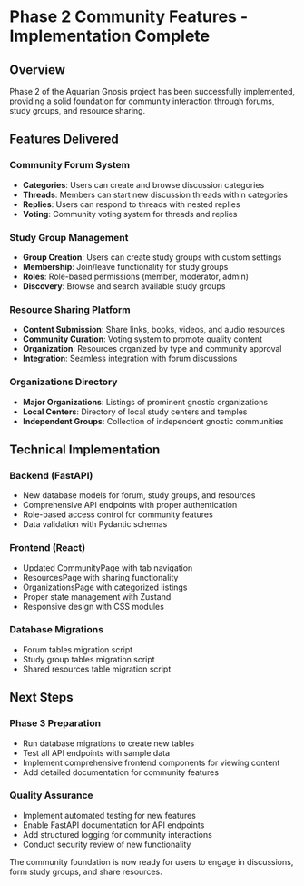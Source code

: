 # Phase 2 Community Features - Implementation Complete

## Overview
Phase 2 of the Aquarian Gnosis project has been successfully implemented, providing a solid foundation for community interaction through forums, study groups, and resource sharing.

## Features Delivered

### Community Forum System
- **Categories**: Users can create and browse discussion categories
- **Threads**: Members can start new discussion threads within categories
- **Replies**: Users can respond to threads with nested replies
- **Voting**: Community voting system for threads and replies

### Study Group Management
- **Group Creation**: Users can create study groups with custom settings
- **Membership**: Join/leave functionality for study groups
- **Roles**: Role-based permissions (member, moderator, admin)
- **Discovery**: Browse and search available study groups

### Resource Sharing Platform
- **Content Submission**: Share links, books, videos, and audio resources
- **Community Curation**: Voting system to promote quality content
- **Organization**: Resources organized by type and community approval
- **Integration**: Seamless integration with forum discussions

### Organizations Directory
- **Major Organizations**: Listings of prominent gnostic organizations
- **Local Centers**: Directory of local study centers and temples
- **Independent Groups**: Collection of independent gnostic communities

## Technical Implementation

### Backend (FastAPI)
- New database models for forum, study groups, and resources
- Comprehensive API endpoints with proper authentication
- Role-based access control for community features
- Data validation with Pydantic schemas

### Frontend (React)
- Updated CommunityPage with tab navigation
- ResourcesPage with sharing functionality
- OrganizationsPage with categorized listings
- Proper state management with Zustand
- Responsive design with CSS modules

### Database Migrations
- Forum tables migration script
- Study group tables migration script
- Shared resources table migration script

## Next Steps

### Phase 3 Preparation
- Run database migrations to create new tables
- Test all API endpoints with sample data
- Implement comprehensive frontend components for viewing content
- Add detailed documentation for community features

### Quality Assurance
- Implement automated testing for new features
- Enable FastAPI documentation for API endpoints
- Add structured logging for community interactions
- Conduct security review of new functionality

The community foundation is now ready for users to engage in discussions, form study groups, and share resources.
